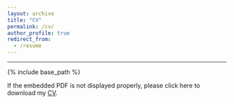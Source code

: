```yaml
---
layout: archive
title: "CV"
permalink: /cv/
author_profile: true
redirect_from:
  - /resume
---
```


****

{% include base_path %}

If the embedded PDF is not displayed properly, please click here to download my [CV](https://jingyanguo.com/files/Jingyan_Guo_CV_December_27_2023.pdf).

<center>
  <object data=
"https://jingyanguo.com/files/Jingyan_Guo_CV_December_27_2023.pdf#navpanes=0" width="700" height="600">
  </object>
</center>